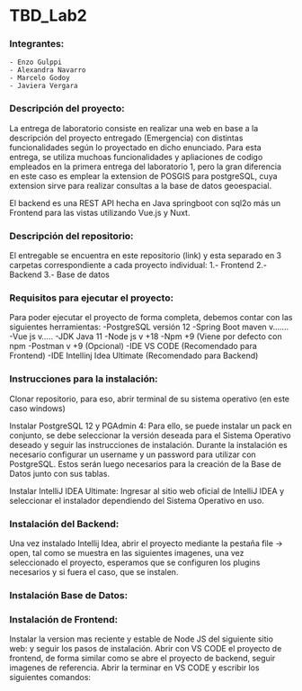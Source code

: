 # TBD_Lab2

### Integrantes: 
	- Enzo Gulppi
	- Alexandra Navarro
	- Marcelo Godoy
	- Javiera Vergara

### Descripción del proyecto:
La entrega de laboratorio consiste en realizar una web en base a la descripción del proyecto entregado (Emergencia) con distintas funcionalidades según lo proyectado en dicho enunciado. Para esta entrega, se utiliza muchoas funcionalidades y apliaciones de codigo empleados en la primera entrega del laboratorio 1, pero la gran diferencia en este caso es emplear la extension de POSGIS para postgreSQL, cuya extension sirve para realizar consultas a la base de datos geoespacial.

El backend es una REST API hecha en Java springboot con sql2o más un Frontend para las vistas utilizando Vue.js y Nuxt.

### Descripción del repositorio:
El entregable se encuentra en este repositorio (link) y esta separado en 3 carpetas correspondiente a cada proyecto individual:
	1.- Frontend
	2.- Backend
	3.- Base de datos

### Requisitos para ejecutar el proyecto:
Para poder ejecutar el proyecto de forma completa, debemos contar con las siguientes herramientas:
	-PostgreSQL versión 12
	-Spring Boot maven v…….
	-Vue js v…..
	-JDK Java 11
	-Node js v +18
	-Npm +9 (Viene por defecto con npm
	-Postman v +9 (Opcional)
	-IDE VS CODE (Recomendado para Frontend)
	-IDE Intellinj Idea Ultimate (Recomendado para Backend)

### Instrucciones para la instalación:
Clonar repositorio, para eso, abrir terminal de su sistema operativo (en este caso windows)

Instalar PostgreSQL 12 y PGAdmin 4: Para ello, se puede instalar un pack en conjunto, se debe seleccionar la versión deseada para el Sistema Operativo deseado y seguir las instrucciones de instalación. Durante la instalación es necesario configurar un username y un password para utilizar con PostgreSQL. Estos serán luego necesarios para la creación de la Base de Datos junto con sus tablas.

Instalar IntelliJ IDEA Ultimate: Ingresar al sitio web oficial de IntelliJ IDEA y seleccionar el instalador dependiendo del Sistema Operativo en uso.

### Instalación del Backend:
Una vez instalado Intellij Idea, abrir el proyecto mediante la pestaña file → open, tal como se muestra en las siguientes imagenes, una vez seleccionado el proyecto, esperamos que se configuren los plugins necesarios y si fuera el caso, que se instalen.

### Instalación Base de Datos:

### Instalación de Frontend:
Instalar la version mas reciente y estable de Node JS del siguiente sitio web:       y seguir los pasos de instalación.
Abrir con VS CODE el proyecto de frontend, de forma similar como se abre el proyecto de backend, seguir imagenes de referencia.
Abrir la terminar en VS CODE y escribir los siguientes comandos:
